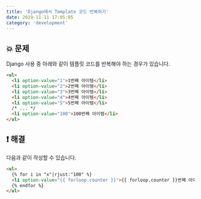 ```yaml
---
title: 'Django에서 Template 코드 반복하기'
date: 2019-11-11 17:05:05
category: 'development'
---
```


## 💥 문제

Django 사용 중 아래와 같이 템플릿 코드를 반복해야 하는 경우가 있습니다.

```html
<ul>
  <li option-value="1">1번째 아이템</li>
  <li option-value="2">2번째 아이템</li>
  <li option-value="3">3번째 아이템</li>
  <li option-value="4">4번째 아이템</li>
  <li option-value="5">5번째 아이템</li>
  /* ... */
  <li option-value="100">100번째 아이템</li>
</ul>
```

## ❗️ 해결

다음과 같이 작성할 수 있습니다.

```html
<ul>
  {% for i in "x"|rjust:"100" %}
  <li option-value="{{ forloop.counter }}">{{ forloop.counter }}번째 아이템</li>
  {% endfor %}
</ul>
```
